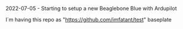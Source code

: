 2022-07-05 - Starting to setup a new Beaglebone Blue with Ardupilot 

I´m having this repo as "https://github.com/imfatant/test" baseplate

